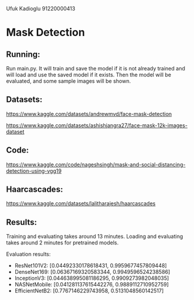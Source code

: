 Ufuk Kadioglu
91220000413

# Mask Detection

## Running:
Run main.py. It will train and save the model if it is not already trained and will load and use the saved model if it exists. 
Then the model will be evaluated, and some sample images will be shown.

## Datasets:

https://www.kaggle.com/datasets/andrewmvd/face-mask-detection

https://www.kaggle.com/datasets/ashishjangra27/face-mask-12k-images-dataset

## Code:

https://www.kaggle.com/code/nageshsingh/mask-and-social-distancing-detection-using-vgg19

## Haarcascades:

https://www.kaggle.com/datasets/lalitharajesh/haarcascades


## Results:

Training and evaluating takes around 13 minutes.
Loading and evaluating takes around 2 minutes for pretrained models.

Evaluation results:
- ResNet101V2: [0.04492330178618431, 0.9959677457809448]
- DenseNet169: [0.06367169320583344, 0.9949596524238586]
- InceptionV3: [0.044638995081186295, 0.9909273982048035]
- NASNetMobile: [0.041281137615442276, 0.9889112710952759]
- EfficientNetB2: [0.7767146229743958, 0.5131048560142517]

